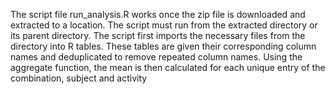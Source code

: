 The script file run_analysis.R works once the zip file is downloaded and extracted to a location. The script must run from the extracted directory or its parent directory.
The script first imports the necessary files from the directory into R tables. These tables are given their corresponding column names and deduplicated to remove repeated column names.
Using the aggregate function, the mean is then calculated for each unique entry of the combination, subject and activity
